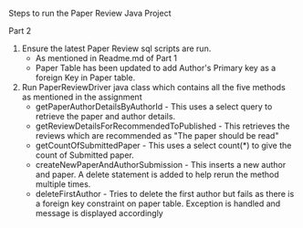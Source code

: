 Steps to run the Paper Review Java Project

Part 2

1. Ensure the latest Paper Review sql scripts are run. 
    - As mentioned in Readme.md of Part 1
    - Paper Table has been updated to add Author's Primary key as a foreign Key in Paper table.
2. Run PaperReviewDriver java class which contains all the five methods as mentioned in the assignment
      - getPaperAuthorDetailsByAuthorId - This uses a select query to retrieve the paper and author details.
      - getReviewDetailsForRecommendedToPublished - This retrieves the reviews which are recommended as "The paper should be read"
      - getCountOfSubmittedPaper - This uses a select count(*) to give the count of Submitted paper.
      - createNewPaperAndAuthorSubmission - This inserts a new author and paper. A delete statement is added to help rerun the method multiple times.
      - deleteFirstAuthor - Tries to delete the first author but fails as there is a foreign key constraint on paper table. Exception is handled and message is displayed accordingly